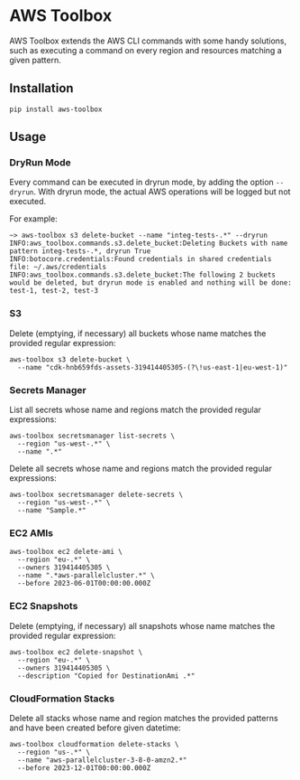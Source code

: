  # AWS Toolbox
AWS Toolbox extends the AWS CLI commands with some handy solutions, such as
executing a command on every region and resources matching a given pattern.

## Installation
```
pip install aws-toolbox
```

## Usage

### DryRun Mode
Every command can be executed in dryrun mode, by adding the option `--dryrun`.
With dryrun mode, the actual AWS operations will be logged but not executed.

For example:
```
~> aws-toolbox s3 delete-bucket --name "integ-tests-.*" --dryrun
INFO:aws_toolbox.commands.s3.delete_bucket:Deleting Buckets with name pattern integ-tests-.*, dryrun True
INFO:botocore.credentials:Found credentials in shared credentials file: ~/.aws/credentials
INFO:aws_toolbox.commands.s3.delete_bucket:The following 2 buckets would be deleted, but dryrun mode is enabled and nothing will be done: test-1, test-2, test-3
```

### S3
Delete (emptying, if necessary) all buckets whose name matches the provided regular expression:
```
aws-toolbox s3 delete-bucket \
  --name "cdk-hnb659fds-assets-319414405305-(?\!us-east-1|eu-west-1)"
```

### Secrets Manager
List all secrets whose name and regions match the provided regular expressions:
```
aws-toolbox secretsmanager list-secrets \
  --region "us-west-.*" \
  --name ".*"
```

Delete all secrets whose name and regions match the provided regular expressions:
```
aws-toolbox secretsmanager delete-secrets \
  --region "us-west-.*" \
  --name "Sample.*"
```

### EC2 AMIs
```
aws-toolbox ec2 delete-ami \
  --region "eu-.*" \
  --owners 319414405305 \
  --name ".*aws-parallelcluster.*" \
  --before 2023-06-01T00:00:00.000Z
```

### EC2 Snapshots
Delete (emptying, if necessary) all snapshots whose name matches the provided regular expression:
```
aws-toolbox ec2 delete-snapshot \
  --region "eu-.*" \
  --owners 319414405305 \
  --description "Copied for DestinationAmi .*"
```

### CloudFormation Stacks
Delete all stacks whose name and region matches the provided patterns and have been created before given datetime:
```
aws-toolbox cloudformation delete-stacks \
  --region "us-.*" \
  --name "aws-parallelcluster-3-8-0-amzn2.*"
  --before 2023-12-01T00:00:00.000Z
```
